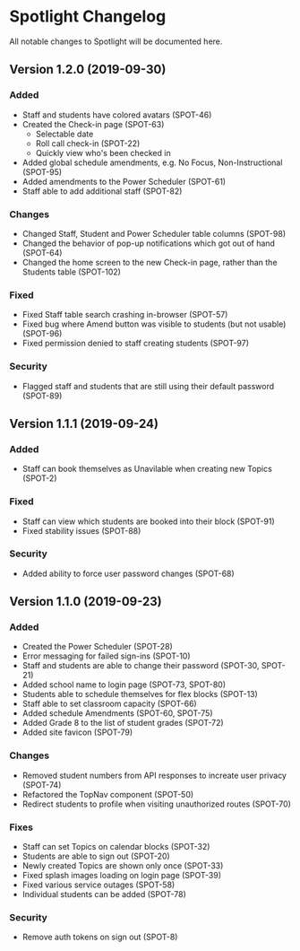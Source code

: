 # Spotlight Changelog
All notable changes to Spotlight will be documented here.

## Version 1.2.0 (2019-09-30)

### Added
 - Staff and students have colored avatars (SPOT-46)
 - Created the Check-in page (SPOT-63)
    - Selectable date
    - Roll call check-in (SPOT-22)
    - Quickly view who's been checked in
 - Added global schedule amendments, e.g. No Focus, Non-Instructional (SPOT-95)
 - Added amendments to the Power Scheduler (SPOT-61)
 - Staff able to add additional staff (SPOT-82)

### Changes
 - Changed Staff, Student and Power Scheduler table columns (SPOT-98)
 - Changed the behavior of pop-up notifications which got out of hand (SPOT-64)
 - Changed the home screen to the new Check-in page, rather than the Students table (SPOT-102)

### Fixed
 - Fixed Staff table search crashing in-browser (SPOT-57)
 - Fixed bug where Amend button was visible to students (but not usable) (SPOT-96)
 - Fixed permission denied to staff creating students (SPOT-97)

### Security
 - Flagged staff and students that are still using their default password (SPOT-89)

## Version 1.1.1 (2019-09-24)

### Added
 - Staff can book themselves as Unavilable when creating new Topics (SPOT-2)

### Fixed
 - Staff can view which students are booked into their block (SPOT-91)
 - Fixed stability issues (SPOT-88)

### Security
 - Added ability to force user password changes (SPOT-68)

## Version 1.1.0 (2019-09-23)

### Added
 - Created the Power Scheduler (SPOT-28)
 - Error messaging for failed sign-ins (SPOT-10)
 - Staff and students are able to change their password (SPOT-30, SPOT-21)
 - Added school name to login page (SPOT-73, SPOT-80)
 - Students able to schedule themselves for flex blocks (SPOT-13)
 - Staff able to set classroom capacity (SPOT-66)
 - Added schedule Amendments (SPOT-60, SPOT-75)
 - Added Grade 8 to the list of student grades (SPOT-72)
 - Added site favicon (SPOT-79)

### Changes
 - Removed student numbers from API responses to increate user privacy (SPOT-74)
 - Refactored the TopNav component (SPOT-50)
 - Redirect students to profile when visiting unauthorized routes (SPOT-70)

### Fixes
 - Staff can set Topics on calendar blocks (SPOT-32)
 - Students are able to sign out (SPOT-20)
 - Newly created Topics are shown only once (SPOT-33)
 - Fixed splash images loading on login page (SPOT-39)
 - Fixed various service outages (SPOT-58)
 - Individual students can be added (SPOT-78)

### Security
 - Remove auth tokens on sign out (SPOT-8)
